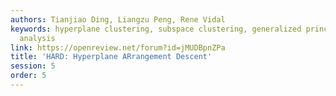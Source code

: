 ```yaml
---
authors: Tianjiao Ding, Liangzu Peng, Rene Vidal
keywords: hyperplane clustering, subspace clustering, generalized principal component
  analysis
link: https://openreview.net/forum?id=jMUDBpnZPa
title: 'HARD: Hyperplane ARrangement Descent'
session: 5
order: 5
---
```

